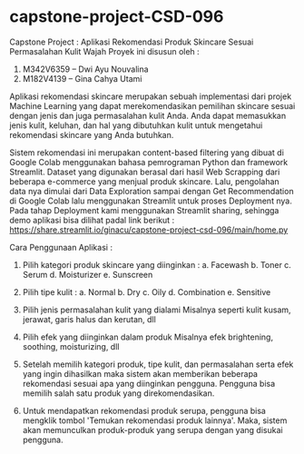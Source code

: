 # capstone-project-CSD-096
Capstone Project : Aplikasi Rekomendasi Produk Skincare Sesuai Permasalahan Kulit Wajah
Proyek ini disusun oleh : 
1. M342V6359 – Dwi Ayu Nouvalina
2. M182V4139 – Gina Cahya Utami


Aplikasi rekomendasi skincare merupakan sebuah implementasi dari projek Machine Learning yang dapat merekomendasikan pemilihan skincare sesuai dengan jenis dan juga permasalahan kulit Anda. Anda dapat memasukkan jenis kulit, keluhan, dan hal yang dibutuhkan kulit untuk mengetahui rekomendasi skincare yang Anda butuhkan. 

Sistem rekomendasi ini merupakan content-based filtering yang dibuat di Google Colab menggunakan bahasa pemrograman Python dan framework Streamlit. Dataset yang digunakan berasal dari hasil Web Scrapping dari beberapa e-commerce yang menjual produk skincare. Lalu, pengolahan data nya dimulai dari Data Exploration sampai dengan Get Recommendation di Google Colab lalu menggunakan Streamlit untuk proses Deployment nya. Pada tahap Deployment kami menggunakan Streamlit sharing, sehingga demo aplikasi bisa dilihat padal link berikut : 
https://share.streamlit.io/ginacu/capstone-project-csd-096/main/home.py


Cara Penggunaan Aplikasi :

1. Pilih kategori produk skincare yang diinginkan : 
    a. Facewash
    b. Toner
    c. Serum
    d. Moisturizer
    e. Sunscreen
   
2. Pilih tipe kulit :
    a. Normal
    b. Dry
    c. Oily
    d. Combination
    e. Sensitive
    
3. Pilih jenis permasalahan kulit yang dialami 
    Misalnya seperti kulit kusam, jerawat, garis halus dan kerutan, dll
    
4. Pilih efek yang diinginkan dalam produk 
    Misalnya efek brightening, soothing, moisturizing, dll 
    
5. Setelah memilih kategori produk, tipe kulit, dan permasalahan serta efek yang ingin dihasilkan maka sistem akan memberikan beberapa rekomendasi sesuai apa yang diinginkan pengguna. Pengguna bisa memilih salah satu produk yang direkomendasikan.

6. Untuk mendapatkan rekomendasi produk serupa, pengguna bisa mengklik tombol 'Temukan rekomendasi produk lainnya'. Maka, sistem akan memunculkan produk-produk yang serupa dengan yang disukai pengguna. 
